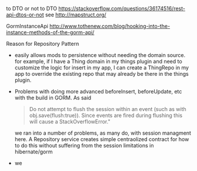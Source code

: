 to DTO or not to DTO
https://stackoverflow.com/questions/36174516/rest-api-dtos-or-not
see http://mapstruct.org/

GormInstanceApi
http://www.tothenew.com/blog/hooking-into-the-instance-methods-of-the-gorm-api/

Reason for Repository Pattern
- easily allows mods to persistence without needing the domain source. for example, if I have a Thing domain in my things plugin and need to customize the logic for insert in my app, I can create a ThingRepo in my app to override the existing repo that may already be there in the things plugin. 
- Problems with doing more advanced beforeInsert, beforeUpdate, etc with the build in GORM. As said 
  > Do not attempt to flush the session within an event (such as with obj.save(flush:true)). Since events are fired during flushing this will cause a StackOverflowError."

  we ran into a number of problems, as many do, with session managment here. 
  A Repository service creates simple centraolized contract for how to do this without suffering from the session limitations in hibernate/gorm
  
- we 